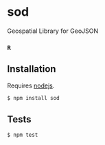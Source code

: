 # sod

Geospatial Library for GeoJSON


### `R`



## Installation

Requires [nodejs](http://nodejs.org/).

```sh
$ npm install sod
```

## Tests

```sh
$ npm test
```


